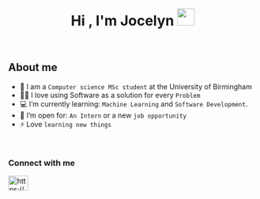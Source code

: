 <h1 align="center">Hi , I'm Jocelyn <img src="https://media.giphy.com/media/hvRJCLFzcasrR4ia7z/giphy.gif" width="35"></h1>



<br>

##  About me
- :school: I am a `Computer science MSc student` at the University of Birmingham
- :technologist: I love using Software as a solution for every `Problem`
- :computer: I’m currently learning: `Machine Learning` and `Software Development`.
- :thinking: I’m open for: `An Intern` or a new `job opportunity`
- ⚡ Love `learning new things`

<br>


<h3 align="left">Connect with me</h3>
<p align="left">
<a href="https://www.linkedin.com/in/jocelyn-yuan/" target="blank_"><img align="center" src="https://raw.githubusercontent.com/rahuldkjain/github-profile-readme-generator/master/src/images/icons/Social/linked-in-alt.svg" alt="https://www.linkedin.com/in/jocelyn-yuan/" height="30" width="40" /></a>
</p>

